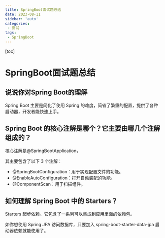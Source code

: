 ```yaml
---
title: SpringBoot面试题总结
date: 2023-08-11
sidebar: 'auto'
categories: 
 - 面试
tags:
 - SpringBoot
---
```


[toc]

# SpringBoot面试题总结

## 说说你对Spring Boot的理解

Spring Boot 主要是简化了使用 Spring 的难度，简省了繁重的配置，提供了各种启动器，开发者能快速上手。

## Spring Boot 的核心注解是哪个？它主要由哪几个注解组成的？

核心注解是@SpringBootApplication，

其主要包含了以下 3 个注解：
- @SpringBootConfiguration：用于实现配置文件的功能。
- @EnableAutoConfiguration：打开自动装配的功能。
- @ComponentScan：用于扫描组件。

## 如何理解 Spring Boot 中的 Starters？

Starters 起步依赖。它包含了一系列可以集成到应用里面的依赖包。

如你想使用 Spring JPA 访问数据库，只要加入 spring-boot-starter-data-jpa 启动器依赖就能使用了。




